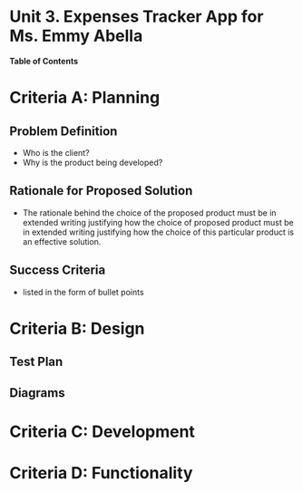 # Unit 3. Expenses Tracker App for Ms. Emmy Abella 

**Table of Contents**

# Criteria A: Planning
## Problem Definition
- Who is the client?
- Why is the product being developed?
## Rationale for Proposed Solution
- The rationale behind the choice of the proposed product must be in extended writing justifying how the choice of proposed product must be in extended writing justifying how the choice of this particular product is an effective solution.
## Success Criteria
- listed in the form of bullet points
# Criteria B: Design
## Test Plan
## Diagrams
# Criteria C: Development
# Criteria D: Functionality

